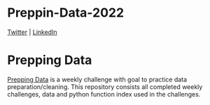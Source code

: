 # Preppin-Data-2022
[Twitter](https://twitter.com/ChrisLAtkinson)         | [LinkedIn](https://www.linkedin.com/in/chrislatkinson/)

# Prepping Data
[Prepping Data](https://www.preppindata.com/) is a weekly challenge with goal to practice data preparation/cleaning. This repository consists all completed weekly challenges,  data and python function index used in the challenges.
 
